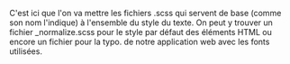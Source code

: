 C'est ici que l'on va mettre les fichiers .scss qui servent de base (comme son nom l'indique) à l'ensemble du style du texte. On peut y trouver un fichier _normalize.scss pour le style par défaut des éléments HTML ou encore un fichier pour la typo. de notre application web avec les fonts utilisées.